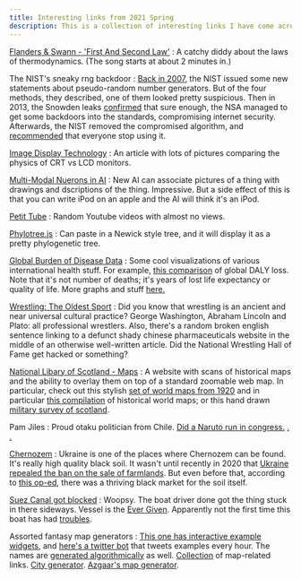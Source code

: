 ```yaml
---
title: Interesting links from 2021 Spring
description: This is a collection of interesting links I have come across during the early parts of 2021. The links are things I think might be worth sharing with other people. Some are interesting. Some are useful. Some are just strange.
---
```



[Flanders & Swann - 'First And Second Law'](https://www.youtube.com/watch?v=VnbiVw_1FNs)
: A catchy diddy about the laws of thermodynamics. (The song starts at about 2 minutes in.)


The NIST's sneaky rng backdoor
: [Back in 2007](https://archive.is/20120919094854/http://www.wired.com/politics/security/commentary/securitymatters/2007/11/securitymatters_1115), the NIST issued some new statements about pseudo-random number generators. But of the four methods, they described, one of them looked pretty suspicious. Then in 2013, the Snowden leaks [confirmed](https://web.archive.org/web/20130910030443/http://fcw.com/Articles/2013/09/06/NSA-NIST-standards.aspx) that sure enough, the NSA managed to get some backdoors into the standards, compromising internet security. Afterwards, the NIST removed the compromised algorithm, and [recommended](https://web.archive.org/web/20160829031025/http://www.nist.gov/itl/csd/sp800-90-042114.cfm) that everyone stop using it.


[Image Display Technology](http://www.marcelpatek.com/LCD.html)
: An article with lots of pictures comparing the physics of CRT vs LCD monitors.


[Multi-Modal Nuerons in AI](https://openai.com/blog/multimodal-neurons/)
: New AI can associate pictures of a thing with drawings and dscriptions of the thing. Impressive. But a side effect of this is that you can write iPod on an apple and the AI will think it's an iPod.


[Petit Tube](https://petittube.com/)
: Random Youtube videos with almost no views.

[Phylotree.js](http://phylotree.hyphy.org/)
: Can paste in a Newick style tree, and it will display it as a pretty phylogenetic tree.


[Global Burden of Disease Data](http://ghdx.healthdata.org/gbd-2017/code)
: Some cool visualizations of various international health stuff. For example, [this comparison](https://gbd2017.healthdata.org/gbd-compare/) of global DALY loss. Note that it's not number of deaths; it's years of lost life expectancy or quality of life. More graphs and stuff [here.](http://www.healthdata.org/gbd/data-visualizations)


[Wrestling: The Oldest Sport](https://nwhof.org/stillwater/resources-library/history/the-oldest-sport/)
: Did you know that wrestling is an ancient and near universal cultural practice? George Washington, Abraham Lincoln and Plato: all professional wrestlers. Also, there's a random broken english sentence linking to a defunct shady chinese pharmaceuticals website in the middle of an otherwise well-written article. Did the National Wrestling Hall of Fame get hacked or something?


[National Libary of Scotland - Maps](https://maps.nls.uk/index.html)
: A website with scans of historical maps and the ability to overlay them on top of a standard zoomable web map. In particular, check out this stylish [set of world maps from 1920](https://maps.nls.uk/atlas/times-survey/index.html) and in particular [this compilation](https://maps.nls.uk/view/101105572) of historical world maps; or this hand drawn [military survey of scotland](https://maps.nls.uk/geo/roy/#zoom=7.232851306515763&lat=57.3230&lon=-4.7536&layers=roy-highlands).


Pam Jiles
: Proud otaku politician from Chile. [Did a Naruto run in congress.](https://www.youtube.com/watch?v=PN8e77oJUyM) [.](https://twitter.com/PamJiles) [.](https://twitter.com/PopulismUpdates/status/1374135225920331777)


[Chernozem](https://en.wikipedia.org/wiki/Chernozem)
: Ukraine is one of the places where Chernozem can be found. It's really high quality black soil. It wasn't until recently in 2020 that [Ukraine repealed the ban on the sale of farmlands](https://www.euronews.com/2020/03/31/ukraine-lifts-ban-on-sale-of-farmland-in-bid-to-receive-international-funds
). But even before that, according to [this op-ed](https://www.kyivpost.com/article/opinion/op-ed/black-market-for-rich-black-earth-116610.html), there was a thriving black market for the soil itself.


[Suez Canal got blocked](https://twitter.com/jsrailton/status/1374438210315513864)
: Woopsy. The boat driver done got the thing stuck in there sideways. Vessel is the [Ever Given](https://www.vesselfinder.com/vessels/EVER-GIVEN-IMO-9811000-MMSI-353136000). Apparently not the first time this boat has had [troubles](https://en.wikipedia.org/wiki/Ever_Given).



Assorted fantasy map generators
: [This one has interactive example widgets,](http://mewo2.com/notes/terrain/) and [here's a twitter bot](https://twitter.com/unchartedatlas) that tweets examples every hour. The names are [generated algorithmically](http://mewo2.com/notes/naming-language/) as well. [Collection](https://olinkirk.land/realms/resources.html) of map-related links. [City generator](https://watabou.itch.io/medieval-fantasy-city-generator). [Azgaar's map generator](https://azgaar.github.io/Fantasy-Map-Generator/).




